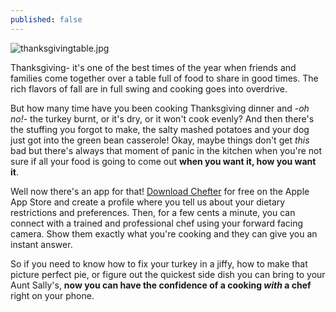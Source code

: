 ```yaml
---
published: false
---
```

![thanksgivingtable.jpg]({{site.baseurl}}/img/thanksgivingtable.jpg)

Thanksgiving- it's one of the best times of the year when friends and families come together over a table full of food to share in good times. The rich flavors of fall are in full swing and cooking goes into overdrive.

But how many time have you been cooking Thanksgiving dinner and -_oh no!_- the turkey burnt, or it's dry, or it won't cook evenly? And then there's the stuffing you forgot to make, the salty mashed potatoes and your dog just got into the green bean casserole! Okay, maybe things don't get _this_ bad but there's always that moment of panic in the kitchen when you're not sure if all your food is going to come out **when you want it, how you want it**. 

Well now there's an app for that! [Download Chefter](https://itunes.apple.com/app/apple-store/id1083651067?mt=8) for free on the Apple App Store and create a profile where you tell us about your dietary restrictions and preferences. Then, for a few cents a minute, you can connect with a trained and professional chef using your forward facing camera. Show them exactly what you're cooking and they can give you an instant answer. 

So if you need to know how to fix your turkey in a jiffy, how to make that picture perfect pie, or figure out the quickest side dish you can bring to your Aunt Sally's, **now you can have the confidence of a cooking _with_ a chef** right on your phone.
